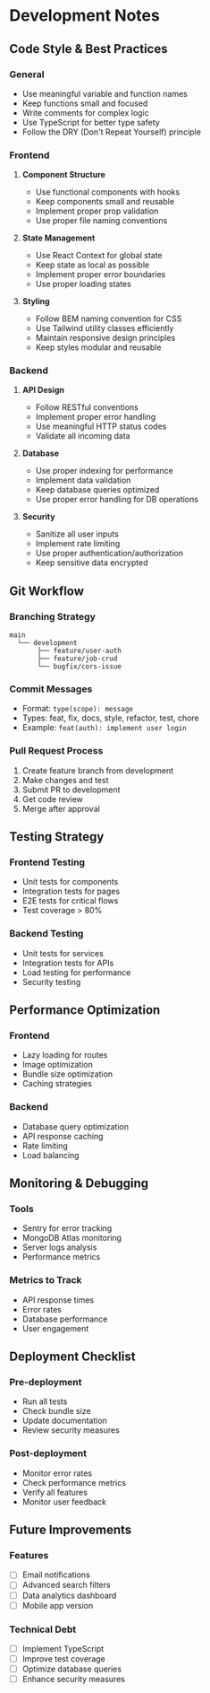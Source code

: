 # Development Notes

## Code Style & Best Practices

### General

- Use meaningful variable and function names
- Keep functions small and focused
- Write comments for complex logic
- Use TypeScript for better type safety
- Follow the DRY (Don't Repeat Yourself) principle

### Frontend

1. **Component Structure**

   - Use functional components with hooks
   - Keep components small and reusable
   - Implement proper prop validation
   - Use proper file naming conventions

2. **State Management**

   - Use React Context for global state
   - Keep state as local as possible
   - Implement proper error boundaries
   - Use proper loading states

3. **Styling**
   - Follow BEM naming convention for CSS
   - Use Tailwind utility classes efficiently
   - Maintain responsive design principles
   - Keep styles modular and reusable

### Backend

1. **API Design**

   - Follow RESTful conventions
   - Implement proper error handling
   - Use meaningful HTTP status codes
   - Validate all incoming data

2. **Database**

   - Use proper indexing for performance
   - Implement data validation
   - Keep database queries optimized
   - Use proper error handling for DB operations

3. **Security**
   - Sanitize all user inputs
   - Implement rate limiting
   - Use proper authentication/authorization
   - Keep sensitive data encrypted

## Git Workflow

### Branching Strategy

```
main
  └── development
       ├── feature/user-auth
       ├── feature/job-crud
       └── bugfix/cors-issue
```

### Commit Messages

- Format: `type(scope): message`
- Types: feat, fix, docs, style, refactor, test, chore
- Example: `feat(auth): implement user login`

### Pull Request Process

1. Create feature branch from development
2. Make changes and test
3. Submit PR to development
4. Get code review
5. Merge after approval

## Testing Strategy

### Frontend Testing

- Unit tests for components
- Integration tests for pages
- E2E tests for critical flows
- Test coverage > 80%

### Backend Testing

- Unit tests for services
- Integration tests for APIs
- Load testing for performance
- Security testing

## Performance Optimization

### Frontend

- Lazy loading for routes
- Image optimization
- Bundle size optimization
- Caching strategies

### Backend

- Database query optimization
- API response caching
- Rate limiting
- Load balancing

## Monitoring & Debugging

### Tools

- Sentry for error tracking
- MongoDB Atlas monitoring
- Server logs analysis
- Performance metrics

### Metrics to Track

- API response times
- Error rates
- Database performance
- User engagement

## Deployment Checklist

### Pre-deployment

- Run all tests
- Check bundle size
- Update documentation
- Review security measures

### Post-deployment

- Monitor error rates
- Check performance metrics
- Verify all features
- Monitor user feedback

## Future Improvements

### Features

- [ ] Email notifications
- [ ] Advanced search filters
- [ ] Data analytics dashboard
- [ ] Mobile app version

### Technical Debt

- [ ] Implement TypeScript
- [ ] Improve test coverage
- [ ] Optimize database queries
- [ ] Enhance security measures
